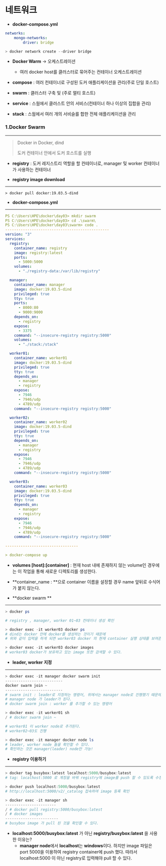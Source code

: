 # 네트워크

- **docker-compose.yml**

```yaml
networks: 
    mongo-networks:
        driver: bridge        
```

```powershell
> docker network create --driver bridge
```



- **Docker Warm** -> 오케스트레이션
  - 여러 docker host를 클러스터로 묶어주는 컨테이너 오케스트레이션



- **compose** : 여러 컨테이너로 구성된 도커 애플리케이션을 관리(주로 단일 호스트)
- **swarm** : 클러스터 구축 및 (주로 멀티 호스트)
- **service** : 스웜에서 클러스트 안의 서비스(컨테이너 하나 이상의 집합을 관리)
-  **stack** : 스웜에서 여러 개의 서비슬를 합한 전체 애플리케이션을 관리





### 1.Docker Swarm

---

> Docker in Docker, dind
>
> 도커 컨테이너 안에서 도커 호스트를 실행



- **registry** : 도커 레지스트리 역할을 할 컨테이너로, manager 및 worker 컨테이너가 사용하는 컨테이너





- **registry image download**

---

```
> docker pull docker:19.03.5-dind
```





- **docker-compose.yml**

---

```yaml
PS C:\Users\HPE\docker\day03> mkdir swarm
PS C:\Users\HPE\docker\day03> cd .\swarm\
PS C:\Users\HPE\docker\day03\swarm> code .
-----------------------------------------------
version: "3"
services: 
  registry:
    container_name: registry
    image: registry:latest
    ports: 
      - 5000:5000
    volumes: 
      - "./registry-data:/var/lib/registry"

  manager:
    container_name: manager
    image: docker:19.03.5-dind
    privileged: true
    tty: true
    ports:
      - 8000:80
      - 9000:9000
    depends_on: 
      - registry
    expose: 
      - 3375
    command: "--insecure-registry registry:5000"
    volumes: 
      - "./stack:/stack"

  worker01:
    container_name: worker01
    image: docker:19.03.5-dind
    privileged: true
    tty: true
    depends_on: 
      - manager
      - registry
    expose: 
      - 7946
      - 7946/udp
      - 4789/udp
    command: "--insecure-registry registry:5000"

  worker02:
    container_name: worker02
    image: docker:19.03.5-dind
    privileged: true
    tty: true
    depends_on: 
      - manager
      - registry
    expose: 
      - 7946
      - 7946/udp
      - 4789/udp
    command: "--insecure-registry registry:5000"

  worker03:
    container_name: worker03
    image: docker:19.03.5-dind
    privileged: true
    tty: true
    depends_on: 
      - manager
      - registry
    expose: 
      - 7946
      - 7946/udp
      - 4789/udp
    command: "--insecure-registry registry:5000"
    
---------------------------------

> docker-compose up
```

- **volumes [host]:[container]** :  현재 host 내에 존재하지 않는 volume인 경우에는 이 작업을 통해 새로운 디렉토리를 생성한다.

- **container_name : **으로 container 이름을 설정할 경우 name 앞뒤로 수식어가 붙지 않는다.







- **docker swarm **

---

```powershell
> docker ps 

# registry , manager, worker 01~03 컨테이너 생성 확인 

> docker exec -it worker03 docker ps
# dind는 docker 안에 docker를 생성하는 것이기 때문에
# 위와 같이 입력을 하게 되면 worker03 docker 의 현재 container 실행 상태를 보여준다.

> docker exec -it worker03 docker images
# worker03 docker가 보유하고 있는 image 또한 검색할 수 있다.

```



- **leader, worker 지정**

---

```powershell
> docker exec -it manager docker swarm init
--------------------------
docker swarm join ~
--------------------------
# swarm init : leader로 지정하는 명령어, 위에서는 manager node로 진행했기 때문에
# manager node 가 leader가 된다.
# docker swarm join : worker 를 추가할 수 있는 명령어

> docker exec -it worker01 sh
/ # docker swarm join ~

# worker01 이 worker node로 추가된다. 
# worker02~03도 진행

> docker exec -it manager docker node ls
# leader, worker node 들을 확인할 수 있다.
# 확인하는 것은 manager(leader) node만 가능!
```





- **registry 이용하기**

---

```powershell
> docker tag busybox:latest localhost:5000/busybox:latest
# tag: localhost:5000 로 계정을 바꿔 registry에 image를 push 할 수 있도록 수정한다.

> docker push localhost:5000/busybox:latest
# http://localhost:5000/v2/_catalog 접속하여 image 등록 확인

> docker exec -it manager sh
-----------------------
/ # docker pull registry:5000/busybox:latest
/ # docker images
------------------------
# busybox image 가 pull 된 것을 확인할 수 있다.

```

- **localhost:5000/busybox:latest** 가 아닌 **registry/busybox:latest** 을 사용한 이유는?
  - **manager node**에서 **localhost**는 **windows**이다. 하지만 image 파일은 port 5000을 이용하여 registry container에 push 했다. 따라서 localhost:5000 이 아닌 registry로 입력해야  pull 할 수 있다.


